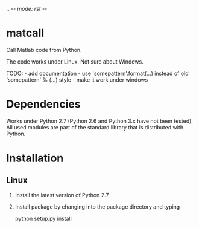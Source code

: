 .. -*- mode: rst -*-

matcall
=======

Call Matlab code from Python.

The code works under Linux. Not sure about Windows.

TODO:
	- add documentation
    - use 'somepattern'.format(...) instead of old 'somepattern' % (...) style
    - make it work under windows


Dependencies
============

Works under Python 2.7 (Python 2.6 and Python 3.x have not been tested). All
used modules are part of the standard library that is distributed with Python.


Installation
============

Linux
-----

1. Install the latest version of Python 2.7

2. Install package by changing into the package directory and typing

	python setup.py install

